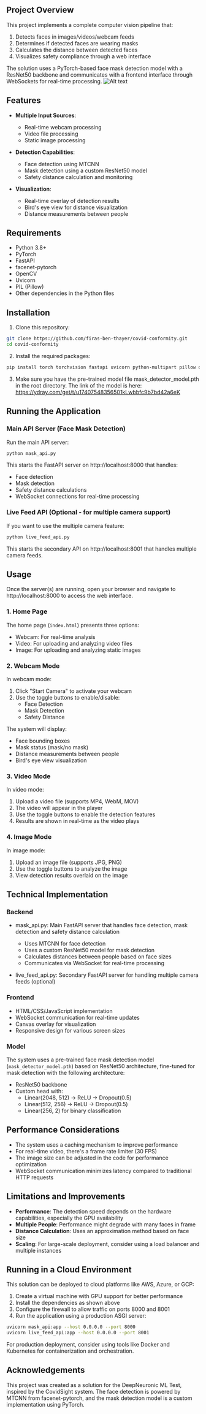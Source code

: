 ## Project Overview

This project implements a complete computer vision pipeline that:
1. Detects faces in images/videos/webcam feeds
2. Determines if detected faces are wearing masks
3. Calculates the distance between detected faces
4. Visualizes safety compliance through a web interface

The solution uses a PyTorch-based face mask detection model with a ResNet50 backbone and communicates with a frontend interface through WebSockets for real-time processing.
![Alt text](./demo.gif)
## Features

- **Multiple Input Sources**:
  - Real-time webcam processing
  - Video file processing
  - Static image processing
  
- **Detection Capabilities**:
  - Face detection using MTCNN
  - Mask detection using a custom ResNet50 model
  - Safety distance calculation and monitoring
  
- **Visualization**:
  - Real-time overlay of detection results
  - Bird's eye view for distance visualization
  - Distance measurements between people

## Requirements

- Python 3.8+ 
- PyTorch
- FastAPI
- facenet-pytorch
- OpenCV
- Uvicorn
- PIL (Pillow)
- Other dependencies in the Python files

## Installation

1. Clone this repository:
```bash
git clone https://github.com/firas-ben-thayer/covid-conformity.git
cd covid-conformity
```

2. Install the required packages:
```bash
pip install torch torchvision fastapi uvicorn python-multipart pillow opencv-python facenet-pytorch cachetools
```

3. Make sure you have the pre-trained model file mask_detector_model.pth in the root directory. The link of the model is here: https://ydray.com/get/t/u17407548356501kLwbbfc9b7bd42a6eK

## Running the Application

### Main API Server (Face Mask Detection)

Run the main API server:

```bash
python mask_api.py
```

This starts the FastAPI server on http://localhost:8000 that handles:
- Face detection
- Mask detection
- Safety distance calculations
- WebSocket connections for real-time processing

### Live Feed API (Optional - for multiple camera support)

If you want to use the multiple camera feature:

```bash
python live_feed_api.py
```

This starts the secondary API on http://localhost:8001 that handles multiple camera feeds.

## Usage

Once the server(s) are running, open your browser and navigate to http://localhost:8000 to access the web interface.

### 1. Home Page

The home page (`index.html`) presents three options:
- Webcam: For real-time analysis
- Video: For uploading and analyzing video files
- Image: For uploading and analyzing static images

### 2. Webcam Mode

In webcam mode:
1. Click "Start Camera" to activate your webcam
2. Use the toggle buttons to enable/disable:
   - Face Detection
   - Mask Detection
   - Safety Distance

The system will display:
- Face bounding boxes
- Mask status (mask/no mask)
- Distance measurements between people
- Bird's eye view visualization

### 3. Video Mode

In video mode:
1. Upload a video file (supports MP4, WebM, MOV)
2. The video will appear in the player
3. Use the toggle buttons to enable the detection features
4. Results are shown in real-time as the video plays

### 4. Image Mode

In image mode:
1. Upload an image file (supports JPG, PNG)
2. Use the toggle buttons to analyze the image
3. View detection results overlaid on the image

## Technical Implementation

### Backend

- mask_api.py: Main FastAPI server that handles face detection, mask detection and safety distance calculation
  - Uses MTCNN for face detection
  - Uses a custom ResNet50 model for mask detection
  - Calculates distances between people based on face sizes
  - Communicates via WebSocket for real-time processing

- live_feed_api.py: Secondary FastAPI server for handling multiple camera feeds (optional)

### Frontend

- HTML/CSS/JavaScript implementation
- WebSocket communication for real-time updates
- Canvas overlay for visualization
- Responsive design for various screen sizes

### Model

The system uses a pre-trained face mask detection model (`mask_detector_model.pth`) based on ResNet50 architecture, fine-tuned for mask detection with the following architecture:
- ResNet50 backbone
- Custom head with:
  - Linear(2048, 512) → ReLU → Dropout(0.5)
  - Linear(512, 256) → ReLU → Dropout(0.5)
  - Linear(256, 2) for binary classification

## Performance Considerations

- The system uses a caching mechanism to improve performance
- For real-time video, there's a frame rate limiter (30 FPS)
- The image size can be adjusted in the code for performance optimization
- WebSocket communication minimizes latency compared to traditional HTTP requests

## Limitations and Improvements

- **Performance**: The detection speed depends on the hardware capabilities, especially the GPU availability
- **Multiple People**: Performance might degrade with many faces in frame
- **Distance Calculation**: Uses an approximation method based on face size
- **Scaling**: For large-scale deployment, consider using a load balancer and multiple instances

## Running in a Cloud Environment

This solution can be deployed to cloud platforms like AWS, Azure, or GCP:

1. Create a virtual machine with GPU support for better performance
2. Install the dependencies as shown above
3. Configure the firewall to allow traffic on ports 8000 and 8001
4. Run the application using a production ASGI server:

```bash
uvicorn mask_api:app --host 0.0.0.0 --port 8000
uvicorn live_feed_api:app --host 0.0.0.0 --port 8001
```

For production deployment, consider using tools like Docker and Kubernetes for containerization and orchestration.

## Acknowledgements

This project was created as a solution for the DeepNeuronic ML Test, inspired by the CovidSight system. The face detection is powered by MTCNN from facenet-pytorch, and the mask detection model is a custom implementation using PyTorch.
